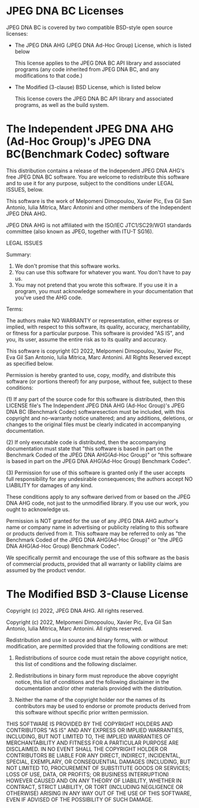 JPEG DNA BC Licenses
====================

JPEG DNA BC is covered by two compatible BSD-style open source licenses:

- The JPEG DNA AHG (JPEG DNA Ad-Hoc Group) License, which is listed below

  This license applies to the JPEG DNA BC API library and associated programs
  (any code inherited from JPEG DNA BC, and any modifications to that code.)

- The Modified (3-clause) BSD License, which is listed below

  This license covers the JPEG DNA BC API library and associated programs, as
  well as the build system.


The Independent JPEG DNA AHG (Ad-Hoc Group)'s JPEG DNA BC(Benchmark Codec) software
===================================================================================

This distribution contains a release of the Independent JPEG DNA AHG's free 
JPEG DNA BC software.  You are welcome to redistribute this software and 
to use it for any purpose, subject to the conditions under LEGAL ISSUES, 
below.

This software is the work of Melpomeni Dimopoulou, Xavier Pic, 
Eva Gil San Antonio, Iulia Mitrica, Marc Antonini
and other members of the Independent JPEG DNA AHG.

JPEG DNA AHG is not affiliated with the ISO/IEC JTC1/SC29/WG1 standards committee
(also known as JPEG, together with ITU-T SG16).

LEGAL ISSUES

Summary:

1. We don't promise that this software works.
2. You can use this software for whatever you want.  You don't have to pay us.
3. You may not pretend that you wrote this software.  If you use it in a
   program, you must acknowledge somewhere in your documentation that
   you've used the AHG code.
   
Terms:

The authors make NO WARRANTY or representation, either express or implied,
with respect to this software, its quality, accuracy, merchantability, or
fitness for a particular purpose.  This software is provided "AS IS", and you,
its user, assume the entire risk as to its quality and accuracy.

This software is copyright (C) 2022, Melpomeni Dimopoulou, Xavier Pic, 
Eva Gil San Antonio, Iulia Mitrica, Marc Antonini.
All Rights Reserved except as specified below.

Permission is hereby granted to use, copy, modify, and distribute this
software (or portions thereof) for any purpose, without fee, subject to these
conditions:

(1) If any part of the source code for this software is distributed, then this
LICENSE file's The Independent JPEG DNA AHG (Ad-Hoc Group)'s JPEG DNA BC
(Benchmark Codec) softwaresection must be included, with this copyright and 
no-warranty notice unaltered; and any additions, deletions, or changes to 
the original files must be clearly indicated in accompanying documentation.

(2) If only executable code is distributed, then the accompanying
documentation must state that "this software is based in part on the Benchmark
Coded of the JPEG DNA AHG(Ad-Hoc Group)" or "this software is based in part on 
the JPEG DNA AHG(Ad-Hoc Group) Benchmark Codec".

(3) Permission for use of this software is granted only if the user accepts
full responsibility for any undesirable consequences; the authors accept
NO LIABILITY for damages of any kind.

These conditions apply to any software derived from or based on the JPEG DNA AHG 
code, not just to the unmodified library.  If you use our work, you ought to
acknowledge us.

Permission is NOT granted for the use of any JPEG DNA AHG author's name or company
name in advertising or publicity relating to this software or products derived from
it.  This software may be referred to only as "the Benchmark
Coded of the JPEG DNA AHG(Ad-Hoc Group)" or "the JPEG DNA AHG(Ad-Hoc Group) 
Benchmark Codec".

We specifically permit and encourage the use of this software as the basis of
commercial products, provided that all warranty or liability claims are
assumed by the product vendor.


The Modified BSD 3-Clause License
=================================

Copyright (c) 2022, JPEG DNA AHG.
All rights reserved.

Copyright (c) 2022, Melpomeni Dimopoulou, Xavier Pic, 
Eva Gil San Antonio, Iulia Mitrica, Marc Antonini.
All rights reserved.

Redistribution and use in source and binary forms, with or without
modification, are permitted provided that the following conditions are met:

1. Redistributions of source code must retain the above copyright notice, this
   list of conditions and the following disclaimer.

2. Redistributions in binary form must reproduce the above copyright notice,
   this list of conditions and the following disclaimer in the documentation
   and/or other materials provided with the distribution.

3. Neither the name of the copyright holder nor the names of its
   contributors may be used to endorse or promote products derived from
   this software without specific prior written permission.

THIS SOFTWARE IS PROVIDED BY THE COPYRIGHT HOLDERS AND CONTRIBUTORS "AS IS"
AND ANY EXPRESS OR IMPLIED WARRANTIES, INCLUDING, BUT NOT LIMITED TO, THE
IMPLIED WARRANTIES OF MERCHANTABILITY AND FITNESS FOR A PARTICULAR PURPOSE ARE
DISCLAIMED. IN NO EVENT SHALL THE COPYRIGHT HOLDER OR CONTRIBUTORS BE LIABLE
FOR ANY DIRECT, INDIRECT, INCIDENTAL, SPECIAL, EXEMPLARY, OR CONSEQUENTIAL
DAMAGES (INCLUDING, BUT NOT LIMITED TO, PROCUREMENT OF SUBSTITUTE GOODS OR
SERVICES; LOSS OF USE, DATA, OR PROFITS; OR BUSINESS INTERRUPTION) HOWEVER
CAUSED AND ON ANY THEORY OF LIABILITY, WHETHER IN CONTRACT, STRICT LIABILITY,
OR TORT (INCLUDING NEGLIGENCE OR OTHERWISE) ARISING IN ANY WAY OUT OF THE USE
OF THIS SOFTWARE, EVEN IF ADVISED OF THE POSSIBILITY OF SUCH DAMAGE.
